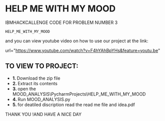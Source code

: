 # HELP ME WITH MY MOOD
IBMHACKCALLENGE CODE FOR PROBLEM NUMBER 3

`HELP_ME_WITH_MY_MOOD`

and you can view youtube video on how to use our project at the link:

url="https://www.youtube.com/watch?v=F4hYAhBpYHs&feature=youtu.be"




## TO VIEW TO PROJECT:
<ul>

  <li><b> 1. </b>Download the zip file</li>
  <li><b> 2. </b>Extract its contents</li>
  <li><b> 3. </b>open the MOOD_ANALYSIS\PycharmProjects\HELP_ME_WITH_MY_MOOD</li>
  <li><b> 4. </b>Run MOOD_ANALYSIS.py</li>
  <li><b> 5. </b>for deatiled discription read the read me file and idea.pdf</li>
  
  </ul>


THANK YOU !AND HAVE A NICE DAY
